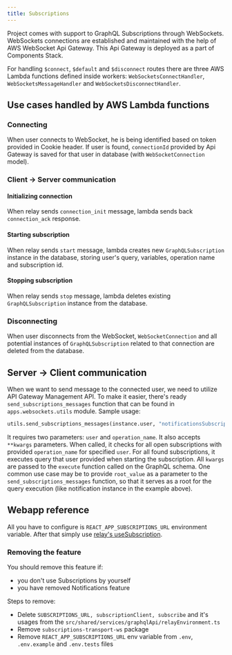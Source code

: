 ```yaml
---
title: Subscriptions
---
```


Project comes with support to GraphQL Subscriptions through WebSockets. WebSockets connections are established and maintained with the help of AWS WebSocket Api Gateway. This Api Gateway is deployed as a part of Components Stack.

For handling `$connect`, `$default` and `$disconnect` routes there are three AWS Lambda functions defined inside workers: `WebSocketsConnectHandler`, `WebSocketsMessageHandler` and `WebSocketsDisconnectHandler`.

## Use cases handled by AWS Lambda functions

### Connecting

When user connects to WebSocket, he is being identified based on token provided in Cookie header. If user is found, `connectionId` provided by Api Gateway is saved for that user in database (with `WebSocketConnection` model).

### Client -> Server communication

#### Initializing connection

When relay sends `connection_init` message, lambda sends back `connection_ack` response.

#### Starting subscription

When relay sends `start` message, lambda creates new `GraphQLSubscription` instance in the database, storing user's query, variables, operation name and subscription id.

#### Stopping subscription

When relay sends `stop` message, lambda deletes existing `GraphQLSubscription` instance from the database.

### Disconnecting

When user disconnects from the WebSocket, `WebSocketConnection` and all potential instances of `GraphQLSubscription` related to that connection are deleted from the database.

## Server -> Client communication

When we want to send message to the connected user, we need to utilize API Gateway Management API. To make it easier, there's ready `send_subscriptions_messages` function that can be found in `apps.websockets.utils` module. Sample usage:
```python
utils.send_subscriptions_messages(instance.user, "notificationsSubscription", root_value=[instance])
```
It requires two parameters: `user` and `operation_name`. It also accepts `**kwargs` parameters. When called, it checks for all open subscriptions with provided `operation_name` for specified `user`. For all found subscriptions, it executes query that user provided when starting the subscription. All `kwargs` are passed to the `execute` function called on the GraphQL schema. One common use case may be to provide `root_value` as a parameter to the `send_subscriptions_messages` function, so that it serves as a root for the query execution (like notification instance in the example above). 

## Webapp reference

All you have to configure is `REACT_APP_SUBSCRIPTIONS_URL` environment variable. After that simply use [relay's useSubscription](https://relay.dev/docs/api-reference/use-subscription/).

### Removing the feature

You should remove this feature if:

- you don't use Subscriptions by yourself
- you have removed Notifications feature

Steps to remove:

- Delete `SUBSCRIPTIONS_URL, subscriptionClient, subscribe` and it's usages from  the `src/shared/services/graphqlApi/relayEnvironment.ts`
- Remove `subscriptions-transport-ws` package
- Remove `REACT_APP_SUBSCRIPTIONS_URL` env variable from `.env`, `.env.example` and `.env.tests` files
